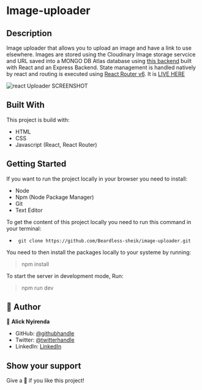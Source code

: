 # Image-uploader

## Description
Image uploader that allows you to upload an image and have a link to use elsewhere. Images are stored using the Cloudinary Image storage servcice and URL saved into a MONGO DB Atlas database using [this backend](https://github.com/Beardless-sheik/image-uploader-backend) built with React and an Express Backend. State management is handled natively by react and routing is executed using [React Router v6](https://reactrouter.com/docs/en/v6). It is [LIVE HERE](https://boring-morse-fcd5f9.netlify.app/)

![react Uploader SCREENSHOT](https://user-images.githubusercontent.com/44676055/158032039-7a16c12b-ed38-4341-8bd2-832f45eec5ae.JPG)

## Built With

This project is build with:

- HTML
- CSS
- Javascript (React, React Router)

## Getting Started

If you want to run the project locally in your browser you need to install: 

  - Node
  - Npm (Node Package Manager)
  - Git
  - Text Editor

To get the content of this project locally you need to run this command in your terminal:

- ` git clone https://github.com/Beardless-sheik/image-uploader.git`

You need to then install the packages locally to your systeme by running: 

 > npm install 

To start the server in development mode, Run: 

 > npm run dev 



## 👤 Author


👤 **Alick Nyirenda**
- GitHub: [@githubhandle](https://github.com/Beardless-sheik)
- Twitter: [@twitterhandle](https://twitter.com/Beardless_Sheik)
- LinkedIn: [LinkedIn](https://www.linkedin.com/in/alick-nyirenda/)


## Show your support

Give a :star2: if you like this project!


